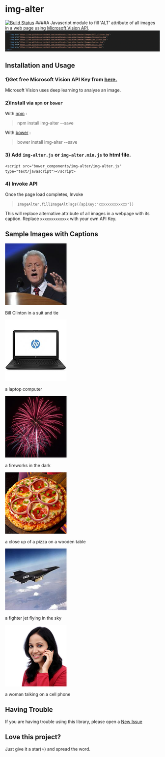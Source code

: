 # img-alter
[![Build Status](https://travis-ci.org/sarathsnair/img-alter.svg?branch=master)](https://travis-ci.org/sarathsnair/img-alter)
####A Javascript module to fill 'ALT' attribute of all images in a web page using [Microsoft Vision API](https://www.microsoft.com/cognitive-services/en-us/computer-vision-api).
![sample gif file](https://raw.githubusercontent.com/sarathsnair/img-alter/master/images/sample.gif)

## Installation and Usage
### 1)Get free Microsoft Vision API Key from [here.](https://www.microsoft.com/cognitive-services/en-us/computer-vision-api)
Microsoft Vision uses deep learning to analyse an image. 
### 2)Install via `npm` or `bower`
With [npm](https://www.npmjs.com/) :

> npm install img-alter --save

With [bower](https://bower.io) :

> bower install img-alter --save

### 3) Add `img-alter.js` or `img-alter.min.js` to html file. 
 `<script src="bower_components/img-alter/img-alter.js" type="text/javascript"></script>` 
### 4) Invoke API
Once the page load completes, Invoke

> `ImageAlter.fillImageAltTags({apiKey:"xxxxxxxxxxxxx"})`

This will replace alternative attribute of all images in a webpage with its caption. Replace `xxxxxxxxxxxxx` with your own API Key.


## Sample Images with Captions

![bill clinton](https://raw.githubusercontent.com/sarathsnair/img-alter/master/images/bill_clinton.jpg)

Bill Clinton in a suit and tie


![Laptop](https://raw.githubusercontent.com/sarathsnair/img-alter/master/images/laptop.jpg)

a laptop computer


![Fireworks](https://raw.githubusercontent.com/sarathsnair/img-alter/master/images/fireworks.jpg)

a fireworks in the dark


![Pizza](https://raw.githubusercontent.com/sarathsnair/img-alter/master/images/pizza.jpg)

a close up of a pizza on a wooden table


![Plane](https://raw.githubusercontent.com/sarathsnair/img-alter/master/images/jet_plane.jpg)

a fighter jet flying in the sky


![Woman](https://raw.githubusercontent.com/sarathsnair/img-alter/master/images/woman.jpg)

a woman talking on a cell phone

## Having Trouble
If you are having trouble using this library, please open a [New Issue](https://github.com/sarathsnair/img-alter/issues/new)

## Love this project? 
Just give it a star(⭐️) and spread the word.
